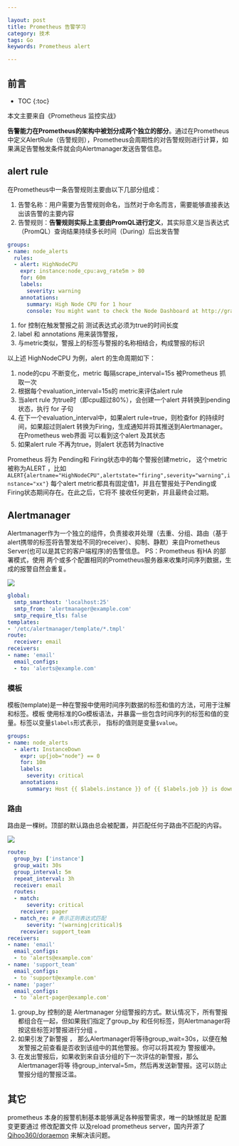 ```yaml
---

layout: post
title: Prometheus 告警学习
category: 技术
tags: Go
keywords: Prometheus alert

---
```


## 前言

* TOC
{:toc}

本文主要来自《Prometheus 监控实战》

**告警能力在Prometheus的架构中被划分成两个独立的部分**。通过在Prometheus中定义AlertRule（告警规则），Prometheus会周期性的对告警规则进行计算，如果满足告警触发条件就会向Alertmanager发送告警信息。

## alert rule

在Prometheus中一条告警规则主要由以下几部分组成：
1. 告警名称：用户需要为告警规则命名，当然对于命名而言，需要能够直接表达出该告警的主要内容
2. 告警规则：**告警规则实际上主要由PromQL进行定义**，其实际意义是当表达式（PromQL）查询结果持续多长时间（During）后出发告警

```yaml
groups:
- name: node_alerts
  rules: 
  - alert: HighNodeCPU
    expr: instance:node_cpu:avg_rate5m > 80
    for: 60m
    labels:
      severity: warning
    annotations:
      summary: High Node CPU for 1 hour
      console: You might want to check the Node Dashboard at http://grafana.example.com/dashboard/db/node-dashboard
```

1. for 控制在触发警报之前 测试表达式必须为true的时间长度
2. label 和 annotations 用来装饰警报，
3. 与metric类似，警报上的标签与警报的名称相结合，构成警报的标识

以上述 HighNodeCPU 为例，alert 的生命周期如下：

1. node的cpu 不断变化，metric 每隔scrape_interval=15s 被Prometheus 抓取一次
2. 根据每个evaluation_interval=15s的 metric来评估alert rule
3. 当alert rule 为true时（即cpu超过80%），会创建一个alert 并转换到pending 状态，执行 for 子句
4. 在下一个evaluation_interval中，如果alert rule=true，则检查for 的持续时间，如果超过则alert 转换为Firing，生成通知并将其推送到Alertmanager。在Prometheus web界面 可以看到这个alert 及其状态
5. 如果alert rule 不再为true，则alert 状态转为Inactive

Prometheus 将为 Pending和 Firing状态中的每个警报创建metric， 这个metric 被称为ALERT ，比如`ALERT{alertname="HighNodeCPU",alertstate="firing",severity="warning",instance="xx"}` 每个alert metric都具有固定值1，并且在警报处于Pending或Firing状态期间存在。在此之后，它将不 接收任何更新，并且最终会过期。

## Alertmanager

Alertmanager作为一个独立的组件，负责接收并处理（去重、分组、路由（基于alert携带的标签将告警发给不同的receiver）、抑制、静默）来自Prometheus Server(也可以是其它的客户端程序)的告警信息。 PS：Prometheus 有HA 的部署模式，使用 两个或多个配置相同的Prometheus服务器来收集时间序列数据，生成的报警自然会重复。

![](/public/upload/go/prometheus_alertmanager_overview.png)

```yml
global:
  smtp_smarthost: 'localhost:25'
  smtp_from: 'alertmanager@example.com'
  smtp_require_tls: false
templates:
- '/etc/alertmanager/template/*.tmpl'
route:
  receiver: email
receivers:
- name: 'email'
  email_configs:
  - to: 'alerts@example.com'
```

### 模板

模板(template)是一种在警报中使用时间序列数据的标签和值的方法，可用于注解和标签。模板 使用标准的Go模板语法，并暴露一些包含时间序列的标签和值的变量。标签以变量`$labels`形式表示， 指标的值则是变量`$value`。

```yml
groups:
- name: node_alerts
  - alert: InstanceDown
    expr: up{job="node"} == 0
    for: 10m
    labels:
      severity: critical
    annotations:
      summary: Host {{ $labels.instance }} of {{ $labels.job }} is down!
```
### 路由

路由是一棵树。顶部的默认路由总会被配置，并匹配任何子路由不匹配的内容。

![](/public/upload/go/prometheus_alert_route.png)

```yaml
route:
  group_by: ['instance']
  group_wait: 30s   
  group_interval: 5m
  repeat_interval: 3h
  receiver: email
  routes:
  - match:
      severity: critical
    receiver: pager
  - match_re: # 表示正则表达式匹配
      severity: ^(warning|critical)$
    recevier: support_team
receivers:
- name: 'email'
  email_configs:
  - to 'alerts@example.com'
- name: 'support_team'
  email_configs:
  - to 'support@example.com'
- name: 'pager'
  email_configs:
  - to 'alert-pager@example.com'  
```

1. group_by 控制的是 Alertmanager 分组警报的方式。默认情况下，所有警报都组合在一起，但如果我们指定了group_by 和任何标签，则Alertmanager将按这些标签对警报进行分组 。
2. 如果引发了新警报 ， 那么Alertmanager将等待group_wait=30s，以便在触发警报之前查看是否收到该组中的其他警报。你可以将其视为 警报缓冲。
3. 在发出警报后，如果收到来自该分组的下一次评估的新警报，那么Alertmanager将等 待group_interval=5m，然后再发送新警报。这可以防止警报分组的警报泛滥。


## 其它

prometheus 本身的报警机制基本能够满足各种报警需求，唯一的缺憾就是 配置变更要通过 修改配置文件 以及reload prometheus server，国内开源了[Qihoo360/doraemon](https://github.com/Qihoo360/doraemon) 来解决该问题。

